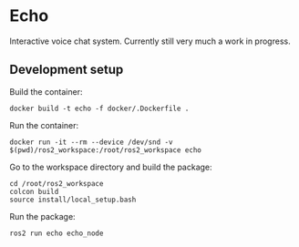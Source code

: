 # Echo
Interactive voice chat system. Currently still very much a work in progress.

## Development setup
Build the container:
```shell
docker build -t echo -f docker/.Dockerfile .
```

Run the container:
```shell
docker run -it --rm --device /dev/snd -v $(pwd)/ros2_workspace:/root/ros2_workspace echo
```

Go to the workspace directory and build the package:
```shell
cd /root/ros2_workspace
colcon build
source install/local_setup.bash
```

Run the package:
```shell
ros2 run echo echo_node
```
